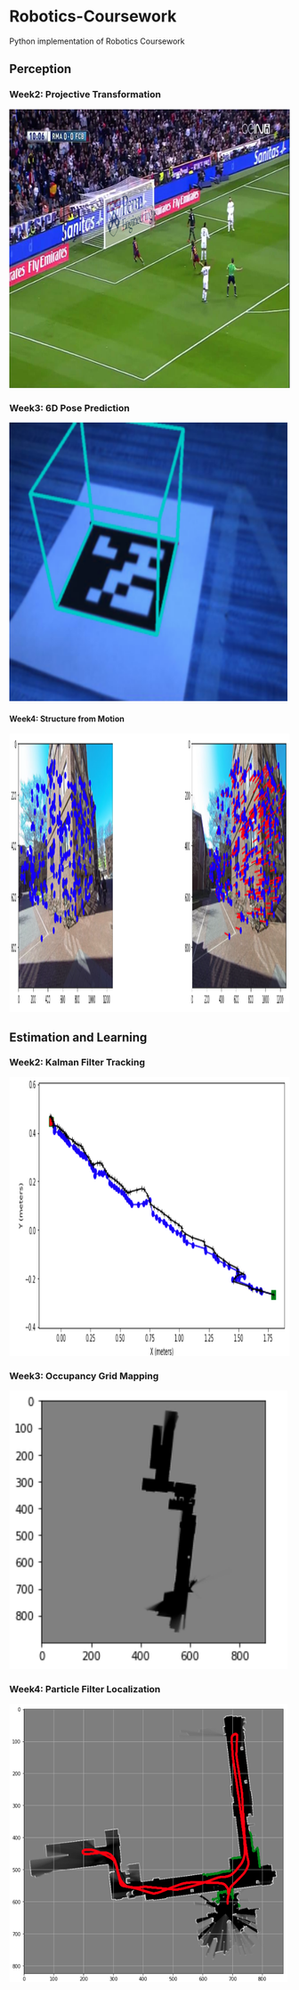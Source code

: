 # Robotics-Coursework
Python implementation of Robotics Coursework

## Perception
  ### Week2: Projective Transformation
  <img src="Robotics-Perception/assets/W2/output.png" width="1000" height="500"/> </img>
  ### Week3: 6D Pose Prediction
  <img src="Robotics-Perception/assets/W3/output.png" width="500" height="500"/> </img>
  #### Week4: Structure from Motion
  <img src="Robotics-Perception/assets/W4/output.png" width="1000" height="500"/> </img>

## Estimation and Learning  
  ### Week2: Kalman Filter Tracking
  <img src="Robotics-Estimation-and-Learning/assets/W2/output.png" width="1000" height="500"/> </img>

  ### Week3: Occupancy Grid Mapping
  <img src="Robotics-Estimation-and-Learning/assets/W3/output.png" width="500" height="500"/> </img>
  
  ### Week4: Particle Filter Localization
  <img src="Robotics-Estimation-and-Learning/assets/W4/output.png" width="500" height="500"/> </img>

